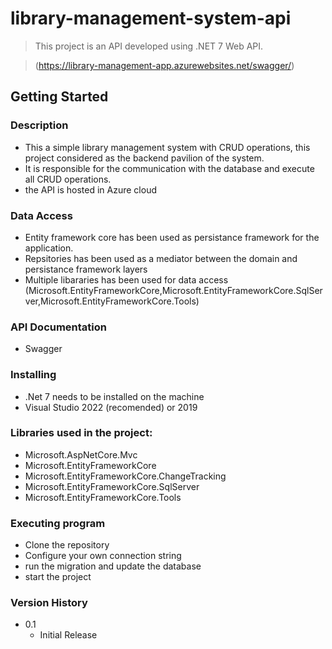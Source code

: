 # library-management-system-api

> This project is an API developed using .NET 7 Web API.

>(https://library-management-app.azurewebsites.net/swagger/) 

## Getting Started

### Description
- This a simple library management system with CRUD operations, this project considered as the backend pavilion of the system.
- It is responsible for the communication with the database and execute all CRUD operations.
- the API is hosted in Azure cloud

### Data Access

-  Entity framework core has been used as persistance framework for the application.
-  Repsitories has been used as a mediator between the domain and persistance framework layers
-  Multiple libararies has been used for data access (Microsoft.EntityFrameworkCore,Microsoft.EntityFrameworkCore.SqlServer,Microsoft.EntityFrameworkCore.Tools)

### API Documentation
 
 - Swagger

  
### Installing

- .Net 7 needs to be installed on the machine
- Visual Studio 2022 (recomended) or 2019
  
### Libraries used in the project:
- Microsoft.AspNetCore.Mvc
- Microsoft.EntityFrameworkCore
- Microsoft.EntityFrameworkCore.ChangeTracking
- Microsoft.EntityFrameworkCore.SqlServer
- Microsoft.EntityFrameworkCore.Tools

### Executing program
 
 - Clone the repository
 - Configure your own connection string
 - run the migration and update the database
 - start the project

### Version History

* 0.1
    * Initial Release
